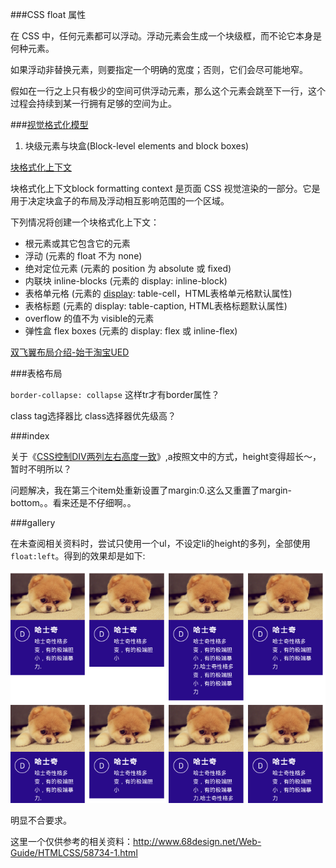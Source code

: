 ###CSS float 属性

在 CSS 中，任何元素都可以浮动。浮动元素会生成一个块级框，而不论它本身是何种元素。

如果浮动非替换元素，则要指定一个明确的宽度；否则，它们会尽可能地窄。

假如在一行之上只有极少的空间可供浮动元素，那么这个元素会跳至下一行，这个过程会持续到某一行拥有足够的空间为止。


###[视觉格式化模型](https://developer.mozilla.org/zh-CN/docs/Web/Guide/CSS/Visual_formatting_model)

1. 块级元素与块盒(Block-level elements and block boxes)

[块格式化上下文](https://developer.mozilla.org/zh-CN/docs/Web/Guide/CSS/Block_formatting_context)


块格式化上下文block formatting context 是页面 CSS 视觉渲染的一部分。它是用于决定块盒子的布局及浮动相互影响范围的一个区域。

下列情况将创建一个块格式化上下文：

- 根元素或其它包含它的元素
- 浮动 (元素的 float 不为 none)
- 绝对定位元素 (元素的 position 为 absolute 或 fixed)
- 内联块 inline-blocks (元素的 display: inline-block)
- 表格单元格 (元素的 [display](https://developer.mozilla.org/zh-CN/docs/CSS/display): table-cell，HTML表格单元格默认属性)
- 表格标题 (元素的 display: table-caption, HTML表格标题默认属性)
- overflow 的值不为 visible的元素
- 弹性盒 flex boxes (元素的 display: flex 或 inline-flex)

[双飞翼布局介绍-始于淘宝UED](http://www.dqqd.me/flying-wing/)

###表格布局

`border-collapse: collapse` 这样tr才有border属性？

class tag选择器比 class选择器优先级高？


###index

关于《[CSS控制DIV两列左右高度一致](http://www.l3c.cn/plus/view.php?aid=8)》,a按照文中的方式，height变得超长～，暂时不明所以？

问题解决，我在第三个item处重新设置了margin:0.这么又重置了margin-bottom。。看来还是不仔细啊。。

###gallery

在未查阅相关资料时，尝试只使用一个ul，不设定li的height的多列，全部使用`float:left`。得到的效果却是如下:

![ReadmeImg/1.png](ReadmeImg/1.png)

明显不合要求。

这里一个仅供参考的相关资料：<http://www.68design.net/Web-Guide/HTMLCSS/58734-1.html>

